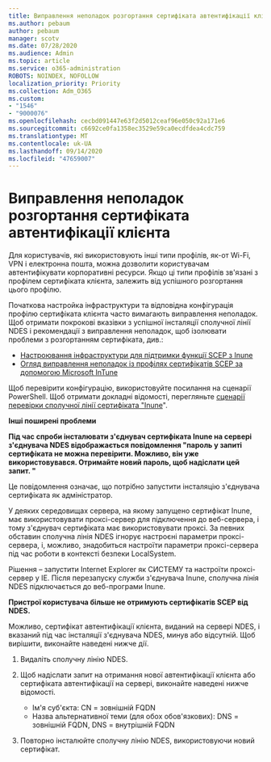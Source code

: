 ```yaml
---
title: Виправлення неполадок розгортання сертифіката автентифікації клієнта
ms.author: pebaum
author: pebaum
manager: scotv
ms.date: 07/28/2020
ms.audience: Admin
ms.topic: article
ms.service: o365-administration
ROBOTS: NOINDEX, NOFOLLOW
localization_priority: Priority
ms.collection: Adm_O365
ms.custom:
- "1546"
- "9000076"
ms.openlocfilehash: cecbd091447e63f2d5012ceaf96e050c92a171e6
ms.sourcegitcommit: c6692ce0fa1358ec3529e59ca0ecdfdea4cdc759
ms.translationtype: MT
ms.contentlocale: uk-UA
ms.lasthandoff: 09/14/2020
ms.locfileid: "47659007"
---
```

# <a name="troubleshooting-client-authentication-certificate-deployment"></a>Виправлення неполадок розгортання сертифіката автентифікації клієнта

Для користувачів, які використовують інші типи профілів, як-от Wi-Fi, VPN і електронна пошта, можна дозволити користувачам автентифікувати корпоративні ресурси. Якщо ці типи профілів зв'язані з профілем сертифіката клієнта, залежить від успішного розгортання цього профілю.

Початкова настройка інфраструктури та відповідна конфігурація профілю сертифіката клієнта часто вимагають виправлення неполадок. Щоб отримати покрокові вказівки з успішної інсталяції сполучної лінії NDES і рекомендації з виправлення неполадок, щоб ізолювати проблеми з розгортанням сертифіката, див.: 

- [Настроювання інфраструктури для підтримки функції SCEP з Inune](https://support.microsoft.com/help/4459540/troubleshoot-ndes-configuration-for-use-with-intune)
- [Огляд виправлення неполадок із профілях сертифікатів SCEP за допомогою Microsoft InTune](https://support.microsoft.com/help/4457481/troubleshooting-scep-certificate-profile-deployment-in-intune)

Щоб перевірити конфігурацію, використовуйте посилання на сценарії PowerShell. Щоб отримати докладні відомості, перегляньте [сценарії перевірки сполучної лінії сертифіката "Inune](https://github.com/microsoftgraph/powershell-intune-samples/tree/master/CertificationAuthority)".

  
**Інші поширені проблеми**

**Під час спроби інсталювати з'єднувач сертифіката Inune на сервері з'єднувача NDES відображається повідомлення "пароль у запиті сертифіката не можна перевірити. Можливо, він уже використовувався. Отримайте новий пароль, щоб надіслати цей запит. "**  

Це повідомлення означає, що потрібно запустити інсталяцію з'єднувача сертифіката як адміністратор.

У деяких середовищах сервера, на якому запущено сертифікат Inune, має використовувати проксі-сервер для підключення до веб-сервера, і тому з'єднувач сертифіката має використовувати проксі. За певних обставин сполучна лінія NDES ігнорує настроєні параметри проксі-сервера, і, можливо, знадобиться настроїти параметри проксі-сервера під час роботи в контексті безпеки LocalSystem. 
 
Рішення – запустити Internet Explorer як СИСТЕМУ та настроїти проксі-сервер у IE. Після перезапуску служби з'єднувача Inune, сполучна лінія NDES підключається до веб-програми Inune.

**Пристрої користувача більше не отримують сертифікатів SCEP від NDES.**

Можливо, сертифікат автентифікації клієнта, виданий на сервері NDES, і вказаний під час інсталяції з'єднувача NDES, минув або відсутній. Щоб вирішити, виконайте наведені нижче дії. 
 
1. Видаліть сполучну лінію NDES.  
2. Щоб надіслати запит на отримання нової автентифікації клієнта або сертифіката автентифікації на сервері, виконайте наведені нижче відомості. 
 
    - Ім'я суб'єкта: CN = зовнішній FQDN  
    - Назва альтернативної теми (для обох обов'язкових): DNS = зовнішній FQDN, DNS = внутрішній FQDN 
 
3. Повторно інсталюйте сполучну лінію NDES, використовуючи новий сертифікат.